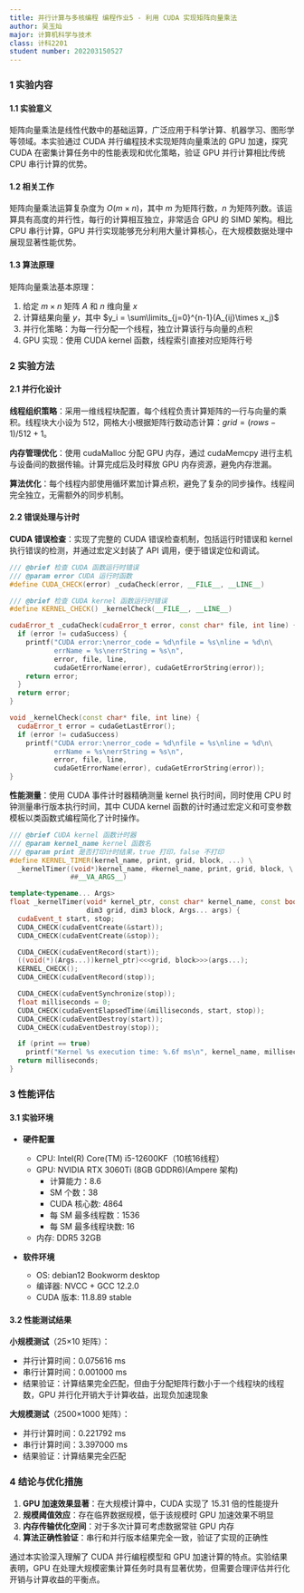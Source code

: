 ```yaml
---
title: 并行计算与多核编程 编程作业5 - 利用 CUDA 实现矩阵向量乘法
author: 吴玉灿
major: 计算机科学与技术
class: 计科2201
student number: 202203150527
---
```


### 1 实验内容

#### 1.1 实验意义

矩阵向量乘法是线性代数中的基础运算，广泛应用于科学计算、机器学习、图形学等领域。本实验通过 CUDA 并行编程技术实现矩阵向量乘法的 GPU 加速，探究 CUDA 在密集计算任务中的性能表现和优化策略，验证 GPU 并行计算相比传统 CPU 串行计算的优势。

#### 1.2 相关工作

矩阵向量乘法运算复杂度为 $O(m \times n)$，其中 $m$ 为矩阵行数，$n$ 为矩阵列数。该运算具有高度的并行性，每行的计算相互独立，非常适合 GPU 的 SIMD 架构。相比 CPU 串行计算，GPU 并行实现能够充分利用大量计算核心，在大规模数据处理中展现显著性能优势。

#### 1.3 算法原理

矩阵向量乘法基本原理：

1. 给定 $m \times n$ 矩阵 $A$ 和 $n$ 维向量 $x$
2. 计算结果向量 $y$，其中 $y_i = \sum\limits_{j=0}^{n-1}(A_{ij}\times x_j)$
3. 并行化策略：为每一行分配一个线程，独立计算该行与向量的点积
4. GPU 实现：使用 CUDA kernel 函数，线程索引直接对应矩阵行号

### 2 实验方法

#### 2.1 并行化设计

**线程组织策略**：采用一维线程块配置，每个线程负责计算矩阵的一行与向量的乘积。线程块大小设为 512，网格大小根据矩阵行数动态计算：$grid = (rows-1)/512 + 1$。

**内存管理优化**：使用 cudaMalloc 分配 GPU 内存，通过 cudaMemcpy 进行主机与设备间的数据传输。计算完成后及时释放 GPU 内存资源，避免内存泄漏。

**算法优化**：每个线程内部使用循环累加计算点积，避免了复杂的同步操作。线程间完全独立，无需额外的同步机制。

#### 2.2 错误处理与计时

**CUDA 错误检查**：实现了完整的 CUDA 错误检查机制，包括运行时错误和 kernel 执行错误的检测，并通过宏定义封装了 API 调用，便于错误定位和调试。

```cpp
/// @brief 检查 CUDA 函数运行时错误
/// @param error CUDA 运行时函数
#define CUDA_CHECK(error) _cudaCheck(error, __FILE__, __LINE__)

/// @brief 检查 CUDA kernel 函数运行时错误
#define KERNEL_CHECK() _kernelCheck(__FILE__, __LINE__)

cudaError_t _cudaCheck(cudaError_t error, const char* file, int line) {
  if (error != cudaSuccess) {
    printf("CUDA error:\nerror_code = %d\nfile = %s\nline = %d\n\
           errName = %s\nerrString = %s\n",
           error, file, line,
           cudaGetErrorName(error), cudaGetErrorString(error));
    return error;
  }
  return error;
}

void _kernelCheck(const char* file, int line) {
  cudaError_t error = cudaGetLastError();
  if (error != cudaSuccess)
    printf("CUDA error:\nerror_code = %d\nfile = %s\nline = %d\n\
           errName = %s\nerrString = %s\n",
           error, file, line,
           cudaGetErrorName(error), cudaGetErrorString(error));
}
```

**性能测量**：使用 CUDA 事件计时器精确测量 kernel 执行时间，同时使用 CPU 时钟测量串行版本执行时间，其中 CUDA kernel 函数的计时通过宏定义和可变参数模板以类函数式编程简化了计时操作。

```cpp
/// @brief CUDA kernel 函数计时器
/// @param kernel_name kernel 函数名
/// @param print 是否打印计时结果，true 打印，false 不打印
#define KERNEL_TIMER(kernel_name, print, grid, block, ...) \
  _kernelTimer((void*)kernel_name, #kernel_name, print, grid, block, \
               ##__VA_ARGS__)

template<typename... Args>
float _kernelTimer(void* kernel_ptr, const char* kernel_name, const bool print,
                   dim3 grid, dim3 block, Args... args) {
  cudaEvent_t start, stop;
  CUDA_CHECK(cudaEventCreate(&start));
  CUDA_CHECK(cudaEventCreate(&stop));

  CUDA_CHECK(cudaEventRecord(start));
  ((void(*)(Args...))kernel_ptr)<<<grid, block>>>(args...);
  KERNEL_CHECK();
  CUDA_CHECK(cudaEventRecord(stop));

  CUDA_CHECK(cudaEventSynchronize(stop));
  float milliseconds = 0;
  CUDA_CHECK(cudaEventElapsedTime(&milliseconds, start, stop));
  CUDA_CHECK(cudaEventDestroy(start));
  CUDA_CHECK(cudaEventDestroy(stop));

  if (print == true)
    printf("Kernel %s execution time: %.6f ms\n", kernel_name, milliseconds);
  return milliseconds;
}
```

### 3 性能评估

#### 3.1 实验环境

- **硬件配置**
  - CPU: Intel(R) Core(TM) i5-12600KF（10核16线程）
  - GPU: NVIDIA RTX 3060Ti (8GB GDDR6)(Ampere 架构)
    - 计算能力：8.6
    - SM 个数：38
    - CUDA 核心数: 4864
    - 每 SM 最多线程数：1536
    - 每 SM 最多线程块数: 16
  - 内存: DDR5 32GB

- **软件环境**
  - OS: debian12 Bookworm desktop
  - 编译器: NVCC + GCC 12.2.0
  - CUDA 版本: 11.8.89 stable

#### 3.2 性能测试结果

**小规模测试**（25×10 矩阵）：

- 并行计算时间：0.075616 ms
- 串行计算时间：0.001000 ms
- 结果验证：计算结果完全匹配，但由于分配矩阵行数小于一个线程块的线程数，GPU 并行化开销大于计算收益，出现负加速现象

**大规模测试**（2500×1000 矩阵）：

- 并行计算时间：0.221792 ms
- 串行计算时间：3.397000 ms
- 结果验证：计算结果完全匹配

### 4 结论与优化措施

1. **GPU 加速效果显著**：在大规模计算中，CUDA 实现了 15.31 倍的性能提升
2. **规模阈值效应**：存在临界数据规模，低于该规模时 GPU 加速效果不明显
3. **内存传输优化空间**：对于多次计算可考虑数据常驻 GPU 内存
4. **算法正确性验证**：串行和并行版本结果完全一致，验证了实现的正确性

通过本实验深入理解了 CUDA 并行编程模型和 GPU 加速计算的特点。实验结果表明，GPU 在处理大规模密集计算任务时具有显著优势，但需要合理评估并行化开销与计算收益的平衡点。
